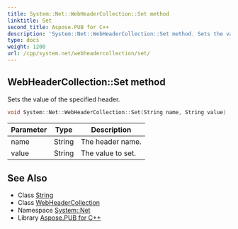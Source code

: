 ```yaml
---
title: System::Net::WebHeaderCollection::Set method
linktitle: Set
second_title: Aspose.PUB for C++
description: 'System::Net::WebHeaderCollection::Set method. Sets the value of the specified header in C++.'
type: docs
weight: 1200
url: /cpp/system.net/webheadercollection/set/
---
```

## WebHeaderCollection::Set method


Sets the value of the specified header.

```cpp
void System::Net::WebHeaderCollection::Set(String name, String value)
```


| Parameter | Type | Description |
| --- | --- | --- |
| name | String | The header name. |
| value | String | The value to set. |

## See Also

* Class [String](../../../system/string/)
* Class [WebHeaderCollection](../)
* Namespace [System::Net](../../)
* Library [Aspose.PUB for C++](../../../)
